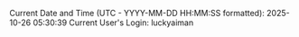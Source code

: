 Current Date and Time (UTC - YYYY-MM-DD HH:MM:SS formatted): 2025-10-26 05:30:39
Current User's Login: luckyaiman

